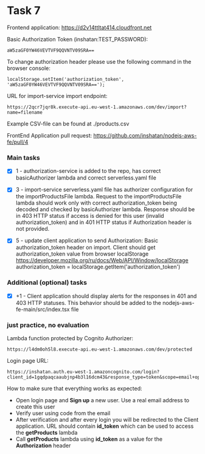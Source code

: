 # Task 7

Frontend application: https://d2v14ttltat414.cloudfront.net

Basic Authorization Token (inshatan:TEST_PASSWORD):

    aW5zaGF0YW46VEVTVF9QQVNTV09SRA==

To change authorization header please use the following command in the browser console:

    localStorage.setItem('authorization_token', 'aW5zaGF0YW46VEVTVF9QQVNTV09SRA==');

URL for import-service import endpoint:

    https://2qcr7jqr8k.execute-api.eu-west-1.amazonaws.com/dev/import?name=filename


Example CSV-file can be found at ./products.csv

FrontEnd Application pull request: https://github.com/inshatan/nodejs-aws-fe/pull/4


### Main tasks 
    
- [x] 1 - authorization-service is added to the repo, has correct basicAuthorizer lambda and correct serverless.yaml file

- [x] 3 - import-service serverless.yaml file has authorizer configuration for the importProductsFile lambda. Request to the importProductsFile lambda should work only with correct authorization_token being decoded and checked by basicAuthorizer lambda. Response should be in 403 HTTP status if access is denied for this user (invalid authorization_token) and in 401 HTTP status if Authorization header is not provided.
    
- [x] 5 - update client application to send Authorization: Basic authorization_token header on import. Client should get authorization_token value from browser localStorage https://developer.mozilla.org/ru/docs/Web/API/Window/localStorage authorization_token = localStorage.getItem('authorization_token')


### Additional (optional) tasks

- [x] +1 - Client application should display alerts for the responses in 401 and 403 HTTP statuses. This behavior should be added to the nodejs-aws-fe-main/src/index.tsx file


 
### just practice, no evaluation

Lambda function protected by Cognito Authorizer:

    https://l4dm0oh5l8.execute-api.eu-west-1.amazonaws.com/dev/protected

Login page URL:

    https://inshatan.auth.eu-west-1.amazoncognito.com/login?client_id=1gqdpaqcaaubjnp4b3l16dcm43&response_type=token&scope=email+openid+phone+profile&redirect_uri=https://d2v14ttltat414.cloudfront.net


How to make sure that everything works as expected:
  * Open login page and **Sign up** a new user. Use a real email address to create this user
  * Verify user using code from the email
  * After verification and after every login you will be redirected to the Client application. URL should contain **id_token** which can be used to access the **getProducts** lambda
  * Call **getProducts** lambda using **id_token** as a value for the **Authorization** header




